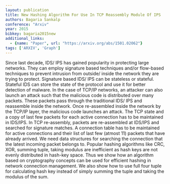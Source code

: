 ```yaml
---
layout: publication
title: New Hashing Algorithm For Use In TCP Reassembly Module Of IPS
authors: Bagaria Sankalp
conference: "Arxiv"
year: 2015
bibkey: bagaria2015new
additional_links:
  - {name: "Paper", url: "https://arxiv.org/abs/1501.02062"}
tags: ['ARXIV', 'Graph']
---
```

<p>Since last decade, IDS/ IPS has gained popularity in protecting large
networks. They can employ signature based techniques and/or flow-based
techniques to prevent intrusion from outside/ inside the network they
are trying to protect. Signature based IDS/ IPS can be stateless or
stateful. Stateful IDS can store the state of the protocol and use it
for better detection of malware. In the case of TCP/IP networks, an
attacker can also launch an attack such that the malicious code is
distributed over many packets. These packets pass through the
traditional IDS/ IPS and reassemble inside the network. Once
re-assembled inside the network by the TCP/IP layer, the malicious code
launches an attack. The TCP state and a copy of last few packets for
each active connection has to be maintained in IDS/IPS. In TCP
re-assembly, packets are re-assembled at IDS/IPS and searched for
signature matches. A connection table has to be maintained for active
connections and their list of last few (atmost 11) packets that have
already arrived. We need data structures for searching the connection
that the latest incoming packet belongs to. Popular hashing algorithms
like CRC, XOR, summing tuple, taking modulus are inefficient as hash
keys are not evenly distributed in hash-key space. Thus we show how an
algorithm based on cryptography concepts can be used for efficient
hashing in network connection management. We also show how to use full
four tuple for calculating hash key instead of simply summing the tuple
and taking the modulus of the sum.</p>
